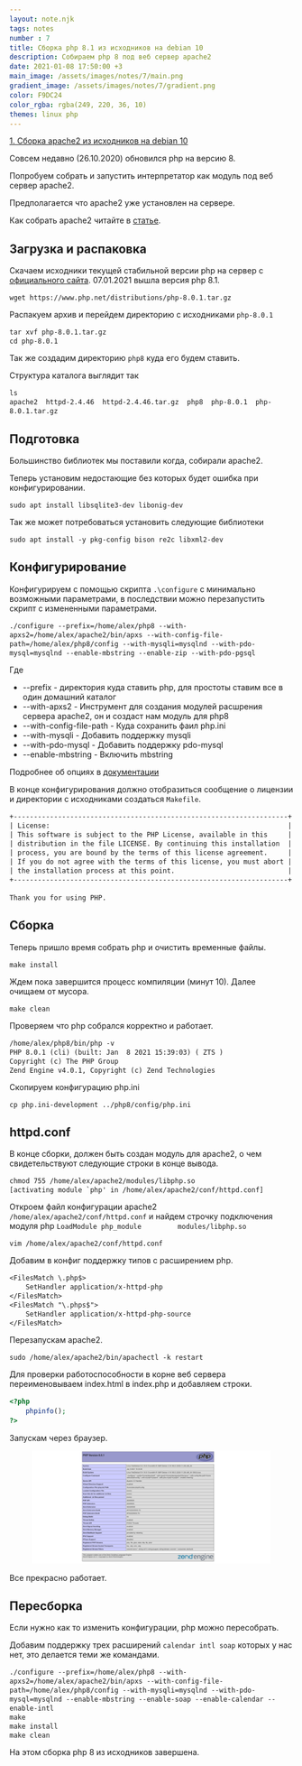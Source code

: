 ```yaml
---
layout: note.njk
tags: notes
number : 7
title: Сборка php 8.1 из исходников на debian 10
description: Собираем php 8 под веб сервер apache2
date: 2021-01-08 17:50:00 +3
main_image: /assets/images/notes/7/main.png
gradient_image: /assets/images/notes/7/gradient.png
color: F9DC24
color_rgba: rgba(249, 220, 36, 10)
themes: linux php
---
```


[1. Сборка apache2 из исходников на debian 10](https://lexusalex.ru/notes/2021-01-04-linux-debian-installing-apache2-from-source/)

Совсем недавно (26.10.2020) обновился php на версию 8.

Попробуем собрать и запустить интерпретатор как модуль под веб сервер apache2.

Предполагается что apache2 уже установлен на сервере.

Как собрать apache2 читайте в [статье](https://lexusalex.ru/notes/2021-01-04-linux-debian-installing-apache2-from-source/).

## Загрузка и распаковка

Скачаем исходники текущей стабильной версии php на сервер c [официального сайта](https://www.php.net/downloads).
07.01.2021 вышла версия php 8.1.

```shell
wget https://www.php.net/distributions/php-8.0.1.tar.gz
```

Распакуем архив и перейдем директорию с исходниками `php-8.0.1`

```shell
tar xvf php-8.0.1.tar.gz
cd php-8.0.1
```

Так же создадим директорию `php8` куда его будем ставить.

Структура каталога выглядит так

```shell
ls
apache2  httpd-2.4.46  httpd-2.4.46.tar.gz  php8  php-8.0.1  php-8.0.1.tar.gz
```

## Подготовка

Большинство библиотек мы поставили когда, собирали apache2.

Теперь установим недостающие без которых будет ошибка при конфигурировании.

```shell
sudo apt install libsqlite3-dev libonig-dev
```

Так же может потребоваться установить следующие библиотеки

```shell
sudo apt install -y pkg-config bison re2c libxml2-dev
```

## Конфигурирование

Конфигурируем с помощью скрипта `.\configure` с минимально возможными параметрами, в последствии можно перезапустить скрипт
с измененными параметрами.

```shell
./configure --prefix=/home/alex/php8 --with-apxs2=/home/alex/apache2/bin/apxs --with-config-file-path=/home/alex/php8/config --with-mysqli=mysqlnd --with-pdo-mysql=mysqlnd --enable-mbstring --enable-zip --with-pdo-pgsql
```
Где 

- --prefix - директория куда ставить php, для простоты ставим все в один домашний каталог
- --with-apxs2 - Инструмент для создания модулей расшрения сервера apache2, он и создаст нам модуль для php8
- --with-config-file-path - Куда сохранить фаил php.ini
- --with-mysqli - Добавить поддержку mysqli
- --with-pdo-mysql - Добавить поддержку pdo-mysql
- --enable-mbstring - Включить mbstring

Подробнее об опциях в [документации](https://www.php.net/manual/ru/configure.about.php)

В конце конфигурирования должно отобразиться сообщение о лицензии и директории с исходниками создаться `Makefile`.

```shell
+--------------------------------------------------------------------+
| License:                                                           |
| This software is subject to the PHP License, available in this     |
| distribution in the file LICENSE. By continuing this installation  |
| process, you are bound by the terms of this license agreement.     |
| If you do not agree with the terms of this license, you must abort |
| the installation process at this point.                            |
+--------------------------------------------------------------------+

Thank you for using PHP.
```

## Сборка 

Теперь пришло время собрать php и очистить временные файлы.

```shell
make install
```

Ждем пока завершится процесс компиляции (минут 10). Далее очищаем от мусора. 

```shell
make clean
```

Проверяем что php собрался корректно и работает.

```shell
/home/alex/php8/bin/php -v
PHP 8.0.1 (cli) (built: Jan  8 2021 15:39:03) ( ZTS )
Copyright (c) The PHP Group
Zend Engine v4.0.1, Copyright (c) Zend Technologies
```

Скопируем конфигурацию php.ini

```shell
cp php.ini-development ../php8/config/php.ini
```

## httpd.conf

В конце сборки, должен быть создан модуль для apache2, о чем свидетельствуют следующие строки в конце вывода.

```text
chmod 755 /home/alex/apache2/modules/libphp.so
[activating module `php' in /home/alex/apache2/conf/httpd.conf]
```

Откроем файл конфигурации apache2 `/home/alex/apache2/conf/httpd.conf` и найдем строчку подключения модуля php `LoadModule php_module         modules/libphp.so`

```shell
vim /home/alex/apache2/conf/httpd.conf
```

Добавим в конфиг поддержку типов с расширением php.

```apacheconf
<FilesMatch \.php$> 
    SetHandler application/x-httpd-php 
</FilesMatch>
<FilesMatch "\.phps$">
    SetHandler application/x-httpd-php-source
</FilesMatch>
```

Перезапускам apache2.

```shell
sudo /home/alex/apache2/bin/apachectl -k restart
```

Для проверки работоспособности в корне веб сервера переименовываем index.html в index.php и добавляем строки.

```php
<?php 
    phpinfo(); 
?> 
```

Запускам через браузер.

<figure>
  <img src="/assets/images/notes/7/php8.1.png" alt="php 8.1"  data-action="zoom">
</figure>

Все прекрасно работает.

## Пересборка

Если нужно как то изменить конфигурации, php можно пересобрать.

Добавим поддержку трех расширений `calendar intl soap` которых у нас нет, это делается теми же командами.

```shell
./configure --prefix=/home/alex/php8 --with-apxs2=/home/alex/apache2/bin/apxs --with-config-file-path=/home/alex/php8/config --with-mysqli=mysqlnd --with-pdo-mysql=mysqlnd --enable-mbstring --enable-soap --enable-calendar --enable-intl
make
make install
make clean
```

На этом сборка php 8 из исходников завершена.